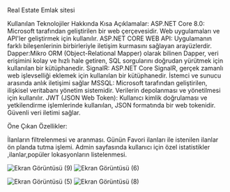 Real Estate Emlak sitesi

Kullanılan Teknolojiler Hakkında Kısa Açıklamalar:
ASP.NET Core 8.0: Microsoft tarafından geliştirilen bir web çerçevesidir. Web uygulamaları ve API'ler geliştirmek için kullanılır.
ASP.NET CORE WEB API: Uygulamanın farklı bileşenlerinin birbirleriyle iletişim kurmasını sağlayan arayüzlerdir.
Dapper:Mikro ORM (Object-Relational Mapper) olarak bilinen Dapper, veri erişimini kolay ve hızlı hale getiren, SQL sorgularını doğrudan yürütmek için kullanılan bir kütüphanedir.
SignalR: ASP.NET Core SignalR, gerçek zamanlı web işlevselliği eklemek için kullanılan bir kütüphanedir. İstemci ve sunucu arasında anlık iletişimi sağlar
MSSQL: Microsoft tarafından geliştirilen, ilişkisel veritabanı yönetim sistemidir. Verilerin depolanması ve yönetilmesi için kullanılır.
JWT (JSON Web Token): Kullanıcı kimlik doğrulaması ve yetkilendirme işlemlerinde kullanılan, JSON formatında bir web tokenidir. Güvenli veri iletimi sağlar.

Öne Çıkan Özellikler:

İlanların filtrelenmesi ve aranması.
Günün Favori ilanları ile istenilen ilanlar ön planda tutma işlemi.
Admin sayfasında kullanıcı için özel istatistikler ,ilanlar,popüler lokasyonların listelenmesi.
      
![Ekran Görüntüsü (9)](https://github.com/user-attachments/assets/dafcc2ec-467a-4b25-a68f-2b8927d3585c)
![Ekran Görüntüsü (6)](https://github.com/user-attachments/assets/580b049a-be8d-41d6-a270-749480a07f42)

![Ekran Görüntüsü (5)](https://github.com/user-attachments/assets/2f2c3453-5a71-4182-8893-d5d353732324)
![Ekran Görüntüsü (8)](https://github.com/user-attachments/assets/1f842736-86c8-49fb-b672-5e08f0a332ba)
